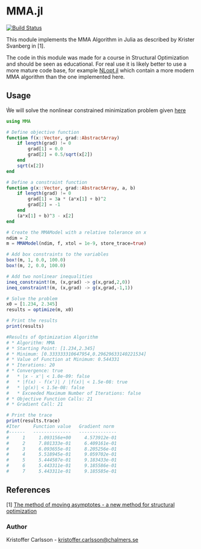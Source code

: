 # MMA.jl

[![Build Status](https://travis-ci.org/KristofferC/MMA.jl.svg?branch=master)](https://travis-ci.org/KristofferC/MMA.jl)

This module implements the MMA Algorithm in Julia as described by Krister Svanberg in [1].

The code in this module was made for a course in Structural Optimization and should be seen as educational. For real use it is likely better to use a more mature code base, for example [NLopt.jl](https://github.com/JuliaOpt/NLopt.jl) which contain a more modern MMA algorithm than the one implemented here.

## Usage

Ẁe will solve the nonlinear constrained minimization problem given [here](http://ab-initio.mit.edu/wiki/index.php/NLopt_Tutorial)

```julia
using MMA

# Define objective function
function f(x::Vector, grad::AbstractArray)
    if length(grad) != 0
        grad[1] = 0.0
        grad[2] = 0.5/sqrt(x[2])
    end
    sqrt(x[2])
end

# Define a constraint function
function g(x::Vector, grad::AbstractArray, a, b)
    if length(grad) != 0
        grad[1] = 3a * (a*x[1] + b)^2
        grad[2] = -1
    end
    (a*x[1] + b)^3 - x[2]
end

# Create the MMAModel with a relative tolerance on x
ndim = 2
m = MMAModel(ndim, f, xtol = 1e-9, store_trace=true)

# Add box constraints to the variables
box!(m, 1, 0.0, 100.0)
box!(m, 2, 0.0, 100.0)

# Add two nonlinear inequalities
ineq_constraint!(m, (x,grad) -> g(x,grad,2,0))
ineq_constraint!(m, (x,grad) -> g(x,grad,-1,1))

# Solve the problem
x0 = [1.234, 2.345]
results = optimize(m, x0)

# Print the results
print(results)

#Results of Optimization Algorithm
# * Algorithm: MMA
# * Starting Point: [1.234,2.345]
# * Minimum: [0.333333310647954,0.29629633140221534]
# * Value of Function at Minimum: 0.544331
# * Iterations: 20
# * Convergence: true
#   * |x - x'| < 1.0e-09: false
#   * |f(x) - f(x')| / |f(x)| < 1.5e-08: true
#   * |g(x)| < 1.5e-08: false
#   * Exceeded Maximum Number of Iterations: false
# * Objective Function Calls: 21
# * Gradient Call: 21

# Print the trace
print(results.trace)     
#Iter     Function value   Gradient norm 
#------   --------------   --------------
#     1     1.093156e+00     4.573912e-01
#     2     7.801333e-01     6.409161e-01
#     3     6.093655e-01     8.205256e-01
#     4     5.518945e-01     9.059702e-01
#     5     5.444587e-01     9.183433e-01
#     6     5.443311e-01     9.185586e-01
#     7     5.443311e-01     9.185585e-01
```


## References
[1] [The method of moving asymptotes - a new method for structural optimization](http://www.researchgate.net/publication/227631828_The_method_of_moving_asymptotesa_new_method_for_structural_optimization)

### Author
Kristoffer Carlsson - kristoffer.carlsson@chalmers.se
